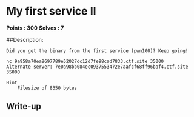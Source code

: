 # My first service II

**Points : 300**
**Solves : 7**


##Description:

	Did you get the binary from the first service (pwn100)? Keep going!
	
	nc 9a958a70ea8697789e52027dc12d7fe98cad7833.ctf.site 35000
	Alternate server: 7e0a98bb084ec0937553472e7aafcf68ff96baf4.ctf.site 35000
	
	Hint
		Filesize of 8350 bytes

## Write-up
